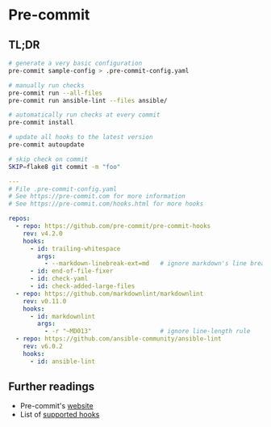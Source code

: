 # Pre-commit

## TL;DR

```sh
# generate a very basic configuration
pre-commit sample-config > .pre-commit-config.yaml

# manually run checks
pre-commit run --all-files
pre-commit run ansible-lint --files ansible/

# automatically run checks at every commit
pre-commit install

# update all hooks to the latest version
pre-commit autoupdate

# skip check on commit
SKIP=flake8 git commit -m "foo"
```

```yaml
---
# File .pre-commit-config.yaml
# See https://pre-commit.com for more information
# See https://pre-commit.com/hooks.html for more hooks

repos:
  - repo: https://github.com/pre-commit/pre-commit-hooks
    rev: v4.2.0
    hooks:
      - id: trailing-whitespace
        args:
          - --markdown-linebreak-ext=md   # ignore markdown's line break
      - id: end-of-file-fixer
      - id: check-yaml
      - id: check-added-large-files
  - repo: https://github.com/markdownlint/markdownlint
    rev: v0.11.0
    hooks:
      - id: markdownlint
        args:
          - -r "~MD013"                   # ignore line-length rule
  - repo: https://github.com/ansible-community/ansible-lint
    rev: v6.0.2
    hooks:
      - id: ansible-lint
```

## Further readings

- Pre-commit's [website]
- List of [supported hooks]

[supported hooks]: https://pre-commit.com/hooks.html
[website]: https://pre-commit.com
